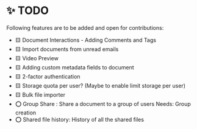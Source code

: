 # ✨ TODO 

Following features are to be added and open for contributions:

- 🟨 Document Interactions - Adding Comments and Tags
- 🟨 Import documents from unread emails
- 🟨 Video Preview
- 🟨 Adding custom metadata fields to document
- 🟨 2-factor authentication
- 🟨 Storage quota per user? (Maybe to enable limit storage per user)
- 🟨 Bulk file importer
- ⭕ Group Share : Share a document to a group of users Needs: Group creation
- ⭕ Shared file history: History of all the shared files